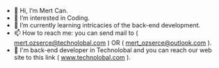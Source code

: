 - 👋 Hi, I’m Mert Can.
- 👀 I’m interested in Coding.
- 🌱 I’m currently learning intricacies of the back-end development.
- 📫 How to reach me: you can send mail to (  mert.ozserce@technolobal.com  ) OR (  mert_ozserce@outlook.com  ).
- 🏢 I'm back-end developer in Technolobal and you can reach our web site to this link (  www.technolobal.com  ).
